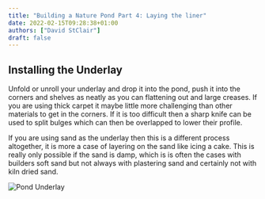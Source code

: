 ```yaml
---
title: "Building a Nature Pond Part 4: Laying the liner"
date: 2022-02-15T09:28:38+01:00
authors: ["David StClair"]
draft: false
---
```

## Installing the Underlay
Unfold or unroll your underlay and drop it into the pond, push it into the corners and shelves as neatly as you can flattening out and large creases.  If you are using thick carpet it maybe  little more challenging than other materials to get in the corners.  If it is too difficult then a sharp knife can be used to split bulges which can then be overlapped to lower their profile. 

If you are using sand as the underlay then this is a different process altogether, it is more a case of layering on the sand like icing a cake. This is really only possible if the sand is damp, which is is often the cases with builders soft sand but not always with plastering sand and certainly not with kiln dried sand. 

![Pond Underlay](../laying-carpet-liner.jpg)
